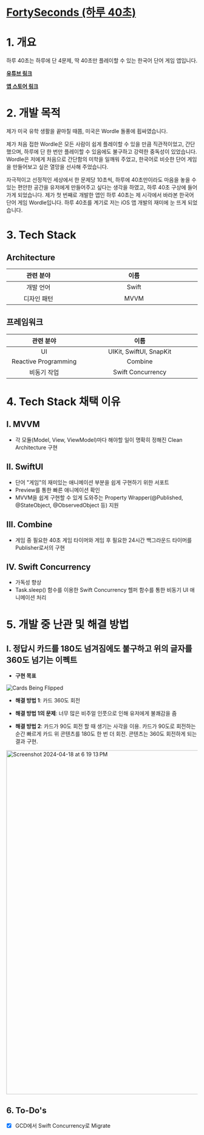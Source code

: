 # [FortySeconds (하루 40초)](https://apps.apple.com/kr/app/%ED%95%98%EB%A3%A8-40%EC%B4%88/id1612627349?l=en)

# 1. 개요
하루 40초는 하루에 단 4문제, 딱 40초만 플레이할 수 있는 한국어 단어 게임 앱입니다.

**[유튜브 링크](https://youtu.be/3eXYfnBKCjE)**

**[앱 스토어 링크](https://apps.apple.com/kr/app/%ED%95%98%EB%A3%A8-40%EC%B4%88/id1612627349?l=en)**

# 2. 개발 목적
제가 미국 유학 생활을 끝마칠 때쯤, 미국은 Wordle 돌풍에 휩싸였습니다. 

제가 처음 접한 Wordle은 모든 사람이 쉽게 플레이할 수 있을 만큼 직관적이었고, 간단했으며, 하루에 단 한 번만 플레이할 수 있음에도 불구하고 강력한 중독성이 있었습니다. Wordle은 저에게 처음으로 간단함의 미학을 일깨워 주었고, 한국어로 비슷한 단어 게임을 만들어보고 싶은 열망을 선사해 주었습니다. 

자극적이고 선정적인 세상에서 한 문제당 10초씩, 하루에 40초만이라도 마음을 놓을 수 있는 편안한 공간을 유저에게 만들어주고 싶다는 생각을 하였고, 하루 40초 구상에 들어가게 되었습니다. 제가 첫 번째로 개발한 앱인 하루 40초는 제 시각에서 바라본 한국어 단어 게임 Wordle입니다. 하루 40초를 계기로 저는 iOS 앱 개발의 재미에 눈 뜨게 되었습니다.

# 3. Tech Stack

## Architecture

<table width="1200px">
  <thead>
    <tr>
      <th width="400px">관련 분야</th>
      <th width="800px">이름</th>
    </tr>
  </thead>
  <tbody>
    <tr>
      <td align="center">개발 언어</td>
      <td align="center">Swift</td>
    </tr>
    <tr>
      <td align="center">디자인 패턴</td>
      <td align="center">MVVM</td>
    </tr>
  </tbody>
</table>

## 프레임워크

<table width="1200px">
  <thead>
    <tr>
      <th width="400px">관련 분야</th>
      <th width="800px">이름</th>
    </tr>
  </thead>
  <tbody>
    <tr>
      <td align="center">UI</td>
      <td align="center">UIKit, SwiftUI, SnapKit</td>
    </tr>
    <tr>
      <td align="center">Reactive Programming</td>
      <td align="center">Combine</td>
    </tr>
    <tr>
      <td align="center">비동기 작업</td>
      <td align="center">Swift Concurrency</td>
    </tr>
  </tbody>
</table>


# 4. Tech Stack 채택 이유

## I. MVVM

- 각 모듈(Model, View, ViewModel)마다 해야할 일이 명확히 정해진 Clean Architecture 구현

## II. SwiftUI

- 단어 "게임"의 재미있는 애니메이션 부분을 쉽게 구현하기 위한 서포트
- Preview를 통한 빠른 애니메이션 확인
- MVVM을 쉽게 구현할 수 있게 도와주는 Property Wrapper(@Published, @StateObject, @ObservedObject 등) 지원
  
## III. Combine

- 게임 중 필요한 40초 게임 타이머와 게임 후 필요한 24시간 백그라운드 타이머를 Publisher로서의 구현

## IV. Swift Concurrency

- 가독성 향상
- Task.sleep() 함수를 이용한 Swift Concurrency 헬퍼 함수를 통한 비동기 UI 애니메이션 처리

# 5. 개발 중 난관 및 해결 방법
## I. 정답시 카드를 180도 넘겨짐에도 불구하고 위의 글자를 360도 넘기는 이펙트

- **구현 목표**

![Cards Being Flipped](https://github.com/JinhoLee93/Portfolio/assets/60580427/8d73bf1f-323f-4e22-9db6-561ba40589b4)

- **해결 방법 1**: 카드 360도 회전

- **해결 방법 1의 문제**: 너무 많은 비주얼 인풋으로 인해 유저에게 불쾌감을 줌

- **해결 방법 2**: 카드가 90도 회전 할 때 생기는 사각을 이용. 카드가 90도로 회전하는 순간 빠르게 카드 위 콘텐츠를 180도 한 번 더 회전. 콘텐츠는 360도 회전하게 되는 결과 구현.

<img width="906" alt="Screenshot 2024-04-18 at 6 19 13 PM" src="https://github.com/JinhoLee93/portfolio/assets/60580427/d9d6f4ae-f3a9-49ea-b9a5-0ae056c59f66">

## 6. To-Do's
- [x] GCD에서 Swift Concurrency로 Migrate

